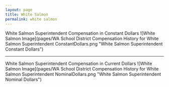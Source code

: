 ```yaml
---
layout: page
title: White Salmon
permalink: white salmon
---
```



White Salmon Superintendent Compensation in Constant Dollars
![White Salmon Image](pages/WA School District Compensation History for White Salmon Superintendent ConstantDollars.png "White Salmon Superintendent Constant Dollars")
___

White Salmon Superintendent Compensation in Current Dollars
![White Salmon Image](pages/WA School District Compensation History for White Salmon Superintendent NominalDollars.png "White Salmon Superintendent Nominal Dollars")
